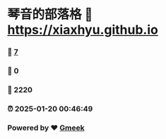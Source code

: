 # 琴音的部落格 :link: https://xiaxhyu.github.io 
### :page_facing_up: [7](https://xiaxhyu.github.io/tag.html) 
### :speech_balloon: 0 
### :hibiscus: 2220 
### :alarm_clock: 2025-01-20 00:46:49 
### Powered by :heart: [Gmeek](https://github.com/Meekdai/Gmeek)
